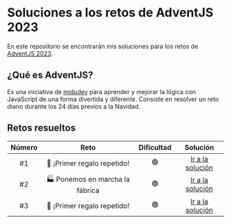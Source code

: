 # Soluciones a los retos de AdventJS 2023

En este repositorio se encontrarán mis soluciones para los retos de [AdventJS 2023](https://adventjs.dev/).

## ¿Qué es AdventJS?

Es una iniciativa de [midudev](https://github.com/midudev) para aprender y mejorar la lógica con JavaScript de una forma divertida y diferente. Consiste en resolver un reto diario durante los 24 días previos a la Navidad.

## Retos resueltos

| Número |              Reto               | Dificultad |                                 Solución                                  |
| :----: | :-----------------------------: | :--------: | :-----------------------------------------------------------------------: |
|   #1   |   🎁 ¡Primer regalo repetido!   |     🟢     |     [Ir a la solución](./#1%20-%20🎁%20¡Primer%20regalo%20repetido!/)     |
|   #2   | 🏭 Ponemos en marcha la fábrica |     🟢     | [Ir a la solución](./#2%20-%20🏭%20Ponemos%20en%20marcha%20la%20fábrica/) |
|   #3   |   🎁 ¡Primer regalo repetido!   |     🟢     |         [Ir a la solución](./#3%20-%20😏%20El%20elfo%20travieso/)         |
